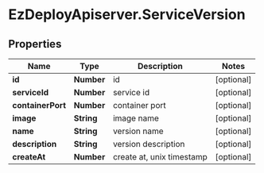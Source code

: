 # EzDeployApiserver.ServiceVersion

## Properties
Name | Type | Description | Notes
------------ | ------------- | ------------- | -------------
**id** | **Number** | id | [optional] 
**serviceId** | **Number** | service id | [optional] 
**containerPort** | **Number** | container port | [optional] 
**image** | **String** | image name | [optional] 
**name** | **String** | version name | [optional] 
**description** | **String** | version description | [optional] 
**createAt** | **Number** | create at, unix timestamp | [optional] 


